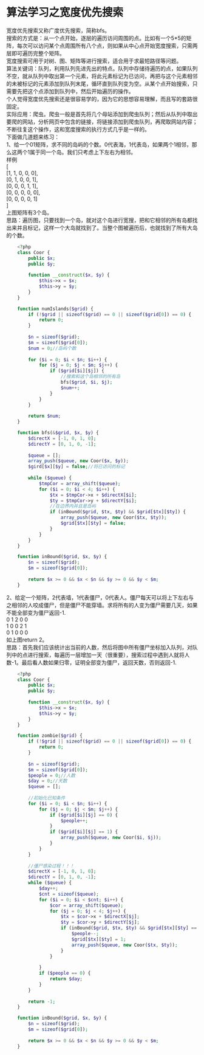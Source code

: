 # 算法学习之宽度优先搜索


宽度优先搜索又称广度优先搜索，简称bfs。  
搜索的方式是：从一个点开始，逐层的遍历访问周围的点。比如有一个5*5的矩阵，每次可以访问某个点周围所有八个点，则如果从中心点开始宽度搜索，只需两层即可遍历完整个矩阵。  
宽度搜索可用于对树、图、矩阵等进行搜索，适合用于求最短路径等问题。  
算法关键词：队列，利用队列先进先出的特点。队列中存储待遍历的点，如果队列不空，就从队列中取出第一个元素，将此元素标记为已访问，再把与这个元素相邻的未被标记的元素添加到队列末尾，循环直到队列变为空。从某个点开始搜索，只需要先把这个点添加到队列中，然后开始遍历的操作。  
个人觉得宽度优先搜索还是很容易学的，因为它的思想容易理解，而且写的套路很固定。  
实际应用：爬虫。爬虫一般是首先将几个母站添加到爬虫队列；然后从队列中取出要爬的网站，分析网页中包含的链接，将链接添加到爬虫队列，再爬取网站内容；不断往复这个操作，这和宽度搜索的执行方式几乎是一样的。  
下面做几道题来练习：  
1、给一个01矩阵，求不同的岛屿的个数。0代表海，1代表岛，如果两个1相邻，那么这两个1属于同一个岛。我们只考虑上下左右为相邻。  
样例  
[  
[1, 1, 0, 0, 0],  
[0, 1, 0, 0, 1],  
[0, 0, 0, 1, 1],  
[0, 0, 0, 0, 0],  
[0, 0, 0, 0, 1]  
]  
上图矩阵有3个岛。  
思路：遍历图，只要找到一个岛，就对这个岛进行宽搜，把和它相邻的所有岛都找出来并且标记，这样一个大岛就找到了。当整个图被遍历后，也就找到了所有大岛的个数。

```php
    <?php
    class Coor {
        public $x;
        public $y;
    
        function __construct($x, $y) {
            $this->x = $x;
            $this->y = $y;
        }
    }

    function numIslands($grid) {
        if (!$grid || sizeof($grid) == 0 || sizeof($grid[0]) == 0) {
            return 0;
        }
    
        $n = sizeof($grid);
        $m = sizeof($grid[0]);
        $num = 0;//岛屿个数
    
        for ($i = 0; $i < $n; $i++) {
            for ($j = 0; $j < $m; $j++) {
                if ($grid[$i][$j]) {
                    //搜索和这个岛相邻的所有岛
                    bfs($grid, $i, $j);
                    $num++;
                }
            }
        }
    
        return $num;
    }

    function bfs(&$grid, $x, $y) {
        $directX = [-1, 0, 1, 0];
        $directY = [0, 1, 0, -1];
    
        $queue = [];
        array_push($queue, new Coor($x, $y));
        $gird[$x][$y] = false;//将已访问的标记
    
        while ($queue) {
            $tmpCor = array_shift($queue);
            for ($i = 0; $i < 4; $i++) {
                $tx = $tmpCor->x + $directX[$i];
                $ty = $tmpCor->y + $directY[$i];
                //在边界内并且是岛屿
                if (inBound($grid, $tx, $ty) && $grid[$tx][$ty]) {
                    array_push($queue, new Coor($tx, $ty));
                    $grid[$tx][$ty] = false;
                }
            }
        }
    }

    function inBound($grid, $x, $y) {
        $n = sizeof($grid);
        $m = sizeof($grid[0]);
    
        return $x >= 0 && $x < $n && $y >= 0 && $y < $m;
    }
```

2、给定一个矩阵，2代表墙，1代表僵尸，0代表人。僵尸每天可以将上下左右与之相邻的人咬成僵尸，但是僵尸不能穿墙。求将所有的人变为僵尸需要几天，如果不能全部变为僵尸返回-1.  
0 1 2 0 0  
1 0 0 2 1  
0 1 0 0 0  
如上图return 2。  
思路：首先我们应该统计出当前的人数，然后将图中所有僵尸坐标加入队列，对队列中的点进行搜索，每遍历一层增加一天（很重要），搜索过程中遇到人就将人数-1。最后看人数如果归零，证明全部变为僵尸，返回天数，否则返回-1.

```php
    <?php
    class Coor {
        public $x;
        public $y;
    
        function __construct($x, $y) {
            $this->x = $x;
            $this->y = $y;
        }
    }

    function zombie($grid) {
        if (!$grid || sizeof($grid) == 0 || sizeof($grid[0]) == 0) {
            return 0;
        }
    
        $n = sizeof($grid);
        $m = sizeof($grid[0]);
        $people = 0;//人数
        $day = 0;//天数
        $queue = [];
    
        //初始化已知条件
        for ($i = 0; $i < $n; $i++) {
            for ($j = 0; $j < $m; $j++) {
                if ($grid[$i][$j] == 0) {
                    $people++;
                }
                if ($grid[$i][$j] == 1) {
                    array_push($queue, new Coor($i, $j));
                }
            }
        }
    
        //僵尸感染过程！！！
        $directX = [-1, 0, 1, 0];
        $directY = [0, 1, 0, -1];
        while ($queue) {
            $day++;
            $cnt = sizeof($queue);
            for ($i = 0; $i < $cnt; $i++) {
                $cor = array_shift($queue);
                for ($j = 0; $j < 4; $j++) {
                    $tx = $cor->x + $directX[$j];
                    $ty = $cor->y + $directY[$j];
                    if (inBound($grid, $tx, $ty) && $grid[$tx][$ty] == 0) {
                        $people--;
                        $grid[$tx][$ty] = 1;
                        array_push($queue, new Coor($tx, $ty));
                    }
                }
    
            }
            if ($people == 0) {
                return $day;
            }
        }
    
        return -1;
    }

    function inBound($grid, $x, $y) {
        $n = sizeof($grid);
        $m = sizeof($grid[0]);
    
        return $x >= 0 && $x < $n && $y >= 0 && $y < $m;
    }
```



